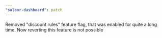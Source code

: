 ```yaml
---
"saleor-dashboard": patch
---
```


Removed "discount rules" feature flag, that was enabled for quite a long time. Now reverting this feature is not possible
